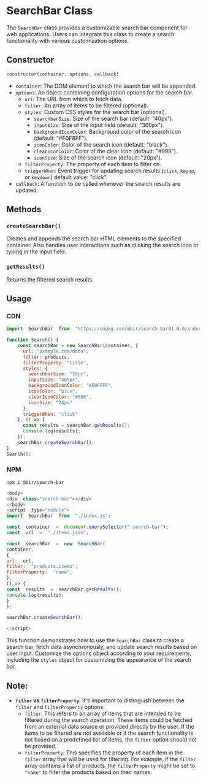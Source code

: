 # SearchBar Class

The `SearchBar` class provides a customizable search bar component for web applications. Users can integrate this class to create a search functionality with various customization options.

## Constructor

```js
constructor(container, options, callback)
```

-   `container`: The DOM element to which the search bar will be appended.
-   `options`: An object containing configuration options for the search bar.
    -   `url`: The URL from which to fetch data.
    -   `filter`: An array of items to be filtered (optional).
    -   `styles`: Custom CSS styles for the search bar (optional).
        -   `searchbarSize`: Size of the search bar (default: "40px").
        -   `inputSize`: Size of the input field (default: "360px").
        -   `backgroundIconColor`: Background color of the search icon (default: "#F0F8FF").
        -   `iconColor`: Color of the search icon (default: "black").
        -   `clearIconColor`: Color of the clear icon (default: "#999").
        -   `iconSize`: Size of the search icon (default: "20px").
    -   `filterProperty`: The property of each item to filter on.
    -   `triggerWhen`: Event trigger for updating search results (`click`, `keyup`, or `keydown`) default value: "click".
-   `callback`: A function to be called whenever the search results are updated.

## Methods

### `createSearchBar()`

Creates and appends the search bar HTML elements to the specified container. Also handles user interactions such as clicking the search icon or typing in the input field.

### `getResults()`

Returns the filtered search results.

## Usage

### CDN

```js
import  SearchBar  from  "https://unpkg.com/@bir/search-bar@1.0.0/index.js";

function Search() {
    const searchBar = new SearchBar(container, {
      url: "example.com/data",
      filter: products,
      filterProperty: "title",
      styles: {
        searchbarSize: "50px",
        inputSize: "400px",
        backgroundIconColor: "#E0FFFF",
        iconColor: "blue",
        clearIconColor: "#666",
        iconSize: "24px"
      },
      triggerWhen: "click"
    }, () => {
      const results = searchBar.getResults();
      console.log(results);
    });
    searchBar.createSearchBar();
}
Search();
```
### NPM

```
npm i @bir/search-bar
```
```js
<body>
<div  class="search-bar"></div>
</body>
<script  type="module">
import  SearchBar  from  "./index.js";

const  container  =  document.querySelector(".search-bar");
const  url  =  "./items.json";  

const  searchBar  =  new  SearchBar(
container,
{
url:  url,
filter:  "products.items",
filterProperty:  "name",
},
() => {
const  results  =  searchBar.getResults();
console.log(results);
}
);

searchBar.createSearchBar();

</script>
```

This function demonstrates how to use the `SearchBar` class to create a search bar, fetch data asynchronously, and update search results based on user input. Customize the options object according to your requirements, including the `styles` object for customizing the appearance of the search bar.

## Note:

-   **`filter` vs `filterProperty`**: It's important to distinguish between the `filter` and `filterProperty` options:
    -   `filter`: This refers to an array of items that are intended to be filtered during the search operation. These items could be fetched from an external data source or provided directly by the user. If the items to be filtered are not available or if the search functionality is not based on a predefined list of items, the `filter` option should not be provided.
    -   `filterProperty`: This specifies the property of each item in the `filter` array that will be used for filtering. For example, if the `filter` array contains a list of products, the `filterProperty` might be set to `"name"` to filter the products based on their names.